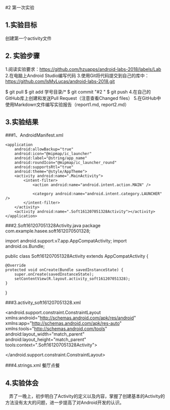 #2 第一次实验
  
  ## 1.实验目标
  创建第一个activity文件
  ## 2. 实验步骤
  1.阅读实验要求：https://github.com/hzuapps/android-labs-2018/labels/Lab
  2.在电脑上Android Studio编写代码
  3.使用Git将代码提交到自己的库中：https://github.com/IsMyLucas/android-labs-2018.git
  
 $ git pull
 $ git add 学号目录/*
 $ git commit "#2 "
 $ git push
 4.在自己的GitHub库上创建和发送Pull Request（注意查看Changed files）
 5.在GitHub中使用Markdown文件编写实验报告（report1.md, report2.md）
 
 
  ## 3.实验结果
  ###1、AndroidManifest.xml
 <?xml version="1.0" encoding="utf-8"?>
<manifest xmlns:android="http://schemas.android.com/apk/res/android"
    package="com.example.hasee.soft1612070501328">

    <application
        android:allowBackup="true"
        android:icon="@mipmap/ic_launcher"
        android:label="@string/app_name"
        android:roundIcon="@mipmap/ic_launcher_round"
        android:supportsRtl="true"
        android:theme="@style/AppTheme">
        <activity android:name=".MainActivity">
            <intent-filter>
                <action android:name="android.intent.action.MAIN" />

                <category android:name="android.intent.category.LAUNCHER" />
            </intent-filter>
        </activity>
        <activity android:name=".Soft161207051328Activity"></activity>
    </application>

</manifest>

###2.Soft161207051328Activity.java
package com.example.hasee.soft1612070501328;

import android.support.v7.app.AppCompatActivity;
import android.os.Bundle;

public class Soft161207051328Activity extends AppCompatActivity {

    @Override
    protected void onCreate(Bundle savedInstanceState) {
        super.onCreate(savedInstanceState);
        setContentView(R.layout.activity_soft161207051328);
    }
}

###3.activity_soft161207051328.xml
 <?xml version="1.0" encoding="utf-8"?>
<android.support.constraint.ConstraintLayout xmlns:android="http://schemas.android.com/apk/res/android"
    xmlns:app="http://schemas.android.com/apk/res-auto"
    xmlns:tools="http://schemas.android.com/tools"
    android:layout_width="match_parent"
    android:layout_height="match_parent"
    tools:context=".Soft161207051328Activity">

</android.support.constraint.ConstraintLayout>

###4.strings.xml
<resources>
    <string name="app_name">餐厅点餐</string>
</resources>

 
  ## 4.实验体会
     弄了一晚上，初步明白了Activity的定义以及内容，掌握了创建基本的Activity的方法没有太大的问题，进一步提高了对Android开发的认识。

